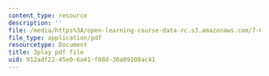 ```yaml
---
content_type: resource
description: ''
file: /media/https%3A/open-learning-course-data-rc.s3.amazonaws.com/7-014-introductory-biology-spring-2005/912adf2245e06a41f08d30a09108ac41_zIXGgyOwtUk.pdf
file_type: application/pdf
resourcetype: Document
title: 3play pdf file
uid: 912adf22-45e0-6a41-f08d-30a09108ac41
---
```

